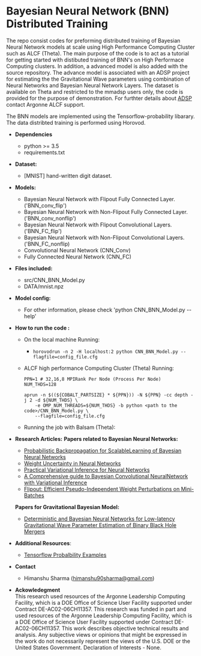 # Bayesian Neural Network (BNN) Distributed Training

The repo consist codes for preforming distributed training of Bayesian Neural Network models at scale using 
High Performance Computing Cluster such as ALCF (Theta). The main purpose of the code is to act as a tutorial for getting 
started with distibuted training of BNN's on High Performace Computing clusters. In addition, a advanced model is also added 
with the source repository. The advance model is associated with an ADSP project for estimating the the Gravitational Wave parameters 
using combination of Neural Networks and Bayesian Neural Network Layers. The dataset is available on Theta and restricted to the mmadsp users only, 
the code is provided for the purpose of demonstration. For furthter details about [ADSP](https://www.alcf.anl.gov/science/adsp-allocation-program) contact 
Argonne ALCF support.

The BNN models are implemented using the Tensorflow-probability libarary. The data distribted training is performed using Horovod.

- **Dependencies**
    + python >= 3.5
    + requirements.txt

- **Dataset:** 
    + [MNIST] hand-written digit dataset.

- **Models:** 
    + Bayesian Neural Network with Flipout Fully Connected Layer.('BNN_conv_flip')
    + Bayesian Neural Network with Non-Flipout Fully Connected Layer.('BNN_conv_nonflip')
    + Bayesian Neural Network with Flipout Convolutional Layers.('BNN_FC_flip')
    + Bayesian Neural Network with Non-Flipout Convolutional Layers.('BNN_FC_nonflip)
    + Convolutional Neural Network (CNN_Conv)
    + Fully Connected Neural Network (CNN_FC)

- **Files included:**  
  + src/CNN_BNN_Model.py
  + DATA/mnist.npz

- **Model config:**
  + For other information, please check 'python CNN_BNN_Model.py --help'

- **How to run the code :**
   - On the local machine Running:  
        + `horovodrun -n 2 -H localhost:2 python CNN_BNN_Model.py --flagfile=config_file.cfg`

   - ALCF high performance Computing Cluster (Theta) Running:  
         
        ```
        PPN=1 # 32,16,8 MPIRank Per Node (Process Per Node)
        NUM_THDS=128

        aprun -n $((${COBALT_PARTSIZE} * ${PPN})) -N ${PPN} -cc depth -j 2 -d ${NUM_THDS} \
            -e OMP_NUM_THREADS=${NUM_THDS} -b python <path to the code>/CNN_BNN_Model.py \
            --flagfile=config_file.cfg
        ```
    - Running the job with Balsam (Theta):
        



- **Research Articles:**
    **Papers related to Bayesian Neural Networks:**
    + [Probabilistic Backpropagation for ScalableLearning of Bayesian Neural Networks](http://proceedings.mlr.press/v37/hernandez-lobatoc15.pdf) 
    + [Weight Uncertainty in Neural Networks](https://arxiv.org/abs/1505.05424)
    + [Practical Variational Inference for Neural Networks](https://papers.nips.cc/paper/4329-practical-variational-inference-for-neural-networks)
    + [A Comprehensive guide to Bayesian Convolutional NeuralNetwork with Variational Inference](https://arxiv.org/pdf/1901.02731.pdf)
    + [Flipout: Efficient Pseudo-Independent Weight Perturbations on Mini-Batches](https://arxiv.org/abs/1803.04386)
    
    **Papers for Gravitational Bayesian Model:**
     + [Deterministic and Bayesian Neural Networks for Low-latency Gravitational Wave Parameter Estimation of Binary Black Hole Mergers](https://arxiv.org/abs/1903.01998)


- **Additional Resources**:
    + [Tensorflow Probalbility Examples](https://github.com/tensorflow/probability/blob/master/tensorflow_probability/examples)



- **Contact**
  + Himanshu Sharma (himanshu90sharma@gmail.com)

- **Ackowledegment**  
This research used resources of the Argonne Leadership Computing Facility, which is a DOE Office of Science User Facility supported under Contract DE-AC02-06CH11357. This research was funded in part and used resources of the Argonne Leadership Computing Facility, which is a DOE Office of Science User Facility supported under Contract DE-AC02-06CH11357. This work describes objective technical results and analysis. Any subjective views or opinions that might be expressed in the work do not necessarily represent the views of the U.S. DOE or the United States Government. Declaration of Interests - None. 

